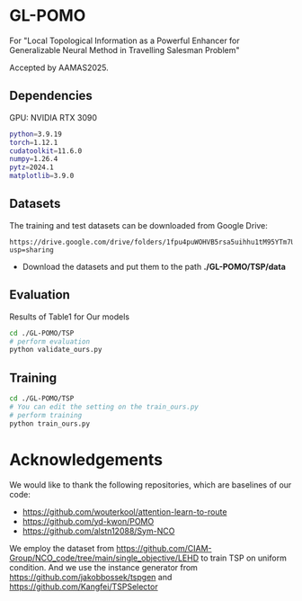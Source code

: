 # GL-POMO
For "Local Topological Information as a Powerful Enhancer for Generalizable Neural Method in Travelling Salesman Problem"

Accepted by AAMAS2025.

## Dependencies
GPU: NVIDIA RTX 3090
```bash
python=3.9.19
torch=1.12.1
cudatoolkit=11.6.0
numpy=1.26.4
pytz=2024.1
matplotlib=3.9.0
```

## Datasets
The training and test datasets can be downloaded from Google Drive:
```
https://drive.google.com/drive/folders/1fpu4puWOHVB5rsa5uihhu1tM95YTm7U3?usp=sharing
```
- Download the datasets and put them to the path **./GL-POMO/TSP/data**
## Evaluation 
Results of Table1 for Our models 

```bash
cd ./GL-POMO/TSP
# perform evaluation
python validate_ours.py
```

## Training
```bash
cd ./GL-POMO/TSP
# You can edit the setting on the train_ours.py 
# perform training
python train_ours.py
```

# Acknowledgements
We would like to thank the following repositories, which are baselines of our code:
- https://github.com/wouterkool/attention-learn-to-route
- https://github.com/yd-kwon/POMO
- https://github.com/alstn12088/Sym-NCO

We employ the dataset from https://github.com/CIAM-Group/NCO_code/tree/main/single_objective/LEHD to train TSP on uniform condition.
And we use the instance generator from https://github.com/jakobbossek/tspgen and https://github.com/Kangfei/TSPSelector
